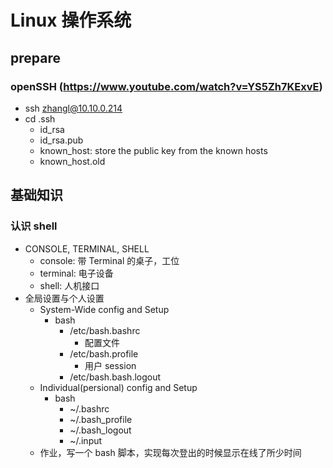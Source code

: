 # Linux 操作系统

## prepare

### openSSH (https://www.youtube.com/watch?v=YS5Zh7KExvE)
  - ssh zhangl@10.10.0.214
  - cd .ssh
    - id_rsa
    - id_rsa.pub
    - known_host: store the public key from the known hosts
    - known_host.old



## 基础知识

### 认识 shell

- CONSOLE, TERMINAL, SHELL
  - console: 带 Terminal 的桌子，工位
  - terminal: 电子设备
  - shell: 人机接口
- 全局设置与个人设置
  - System-Wide config and Setup
    - bash
      - /etc/bash.bashrc
        - 配置文件
      - /etc/bash.profile
        - 用户 session
      - /etc/bash.bash.logout
  - Individual(persional) config and Setup
    - bash
      - ~/.bashrc
      - ~/.bash_profile
      - ~/.bash_logout
      - ~/.input
  - 作业，写一个 bash 脚本，实现每次登出的时候显示在线了所少时间
